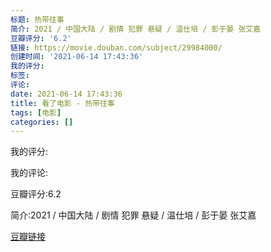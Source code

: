 ```yaml
---
标题: 热带往事
简介: 2021 / 中国大陆 / 剧情 犯罪 悬疑 / 温仕培 / 彭于晏 张艾嘉
豆瓣评分: '6.2'
链接: https://movie.douban.com/subject/29984000/
创建时间: '2021-06-14 17:43:36'
我的评分:
标签:
评论:
date: 2021-06-14 17:43:36
title: 看了电影 - 热带往事
tags: [电影]
categories: []
---
```


我的评分:

我的评论:

豆瓣评分:6.2

简介:2021 / 中国大陆 / 剧情 犯罪 悬疑 / 温仕培 / 彭于晏 张艾嘉

[豆瓣链接](https://movie.douban.com/subject/29984000/)

